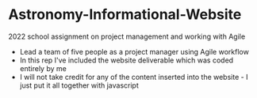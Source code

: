 # Astronomy-Informational-Website
2022 school assignment on project management and working with Agile
+ Lead a team of five people as a project manager using Agile workflow
+ In this rep I've included the website deliverable which was coded entirely by me
+ I will not take credit for any of the content inserted into the website - I just put it all together with javascript
